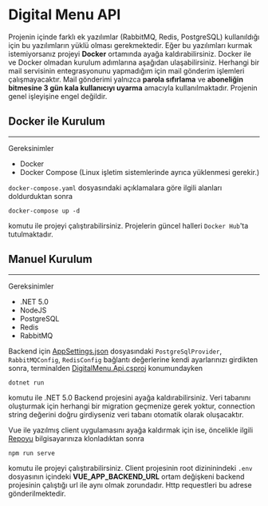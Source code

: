 # Digital Menu API

Projenin içinde farklı ek yazılımlar (RabbitMQ, Redis, PostgreSQL) kullanıldığı için bu yazılımların yüklü olması gerekmektedir. Eğer bu yazılımları kurmak istemiyorsanız projeyi **Docker** ortamında ayağa kaldırabilirsiniz. Docker ile ve Docker olmadan kurulum adımlarına aşağıdan ulaşabilirsiniz. Herhangi bir mail servisinin entegrasyonunu yapmadığım için mail gönderim işlemleri çalışmayacaktır. Mail gönderimi yalnızca **parola sıfırlama** ve **aboneliğin bitmesine 3 gün kala kullanıcıyı uyarma** amacıyla kullanılmaktadır. Projenin genel işleyişine engel değildir.

## Docker ile Kurulum

---

Gereksinimler

- Docker
- Docker Compose (Linux işletim sistemlerinde ayrıca yüklenmesi gerekir.)

`docker-compose.yaml` dosyasındaki açıklamalara göre ilgili alanları doldurduktan sonra

```
docker-compose up -d
```

komutu ile projeyi çalıştırabilirsiniz. Projelerin güncel halleri `Docker Hub`'ta tutulmaktadır.

## Manuel Kurulum

---

Gereksinimler

- .NET 5.0
- NodeJS
- PostgreSQL
- Redis
- RabbitMQ

Backend için [AppSettings.json](/src/DigitalMenu.Api/appsettings.json) dosyasındaki `PostgreSqlProvider`, `RabbitMQConfig`, `RedisConfig` bağlantı değerlerine kendi ayarlarınızı girdikten sonra, terminalden [DigitalMenu.Api.csproj](/src/DigitalMenu.Api/DigitalMenu.Api.csproj) konumundayken

```
dotnet run
```

komutu ile .NET 5.0 Backend projesini ayağa kaldırabilirsiniz. Veri tabanını oluşturmak için herhangi bir migration geçmenize gerek yoktur, connection string değerini doğru girdiyseniz veri tabanı otomatik olarak oluşacaktır.

Vue ile yazılmış client uygulamasını ayağa kaldırmak için ise, öncelikle ilgili [Repoyu](https://github.com/ErenKaya1/digital-menu-client) bilgisayarınıza klonladıktan sonra

```
npm run serve
```

komutu ile projeyi çalıştırabilirsiniz.
Client projesinin root dizininindeki `.env` dosyasının içindeki **VUE_APP_BACKEND_URL** ortam değişkeni backend projesinin çalıştığı url ile aynı olmak zorundadır. Http requestleri bu adrese gönderilmektedir.
